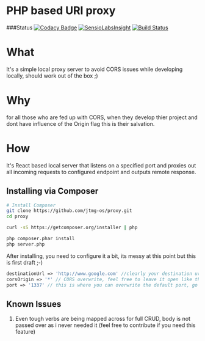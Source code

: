 PHP based URI proxy
================================================
###Status
[![Codacy Badge](https://api.codacy.com/project/badge/Grade/c6ab12c647154b61bf6ef18fcfdbd252)](https://www.codacy.com/app/j-trefon/proxy?utm_source=github.com&amp;utm_medium=referral&amp;utm_content=jtmg-os/proxy&amp;utm_campaign=Badge_Grade)
[![SensioLabsInsight](https://insight.sensiolabs.com/projects/7490a8ab-c205-433d-858b-1cd8860f9a15/mini.png)](https://insight.sensiolabs.com/projects/7490a8ab-c205-433d-858b-1cd8860f9a15)
[![Build Status](https://travis-ci.org/jtmg-os/proxy.svg?branch=master)](https://travis-ci.org/jtmg-os/proxy)

# What
It's a simple local proxy server to avoid CORS issues while developing locally, should work out of the box ;)

# Why

for all those who are fed up with CORS, when they develop thier project and dont have influence of the Origin flag this is their salvation.

# How
It's React based local server that listens on a specified port and proxies out all incoming requests to configured endpoint and outputs remote response.

## Installing via Composer

```bash
# Install Composer
git clone https://github.com/jtmg-os/proxy.git
cd proxy

curl -sS https://getcomposer.org/installer | php

php composer.phar install
php server.php
```

After installing, you need to configure it a bit, its messy at this point but this is first draft ;-)

```php
destinationUrl => 'http://www.google.com' //clearly your destination url
corsOrigin => '*' // CORS overwrite, feel free to leave it open like this or set to your specific or even mess around
port => '1337' // this is where you can overwrite the default port, go nuts ;)

```
## Known Issues

1. Even tough verbs are being mapped across for full CRUD, body is not passed over as i never needed it (feel free to contribute if you need this feature)
